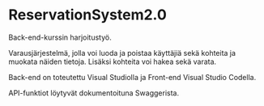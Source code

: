 # ReservationSystem2.0

Back-end-kurssin harjoitustyö. 

Varausjärjestelmä, jolla voi luoda ja poistaa käyttäjiä sekä kohteita ja muokata näiden tietoja. Lisäksi kohteita voi hakea sekä varata. 

Back-end on toteutettu Visual Studiolla ja Front-end Visual Studio Codella. 

API-funktiot löytyvät dokumentoituna Swaggerista. 



